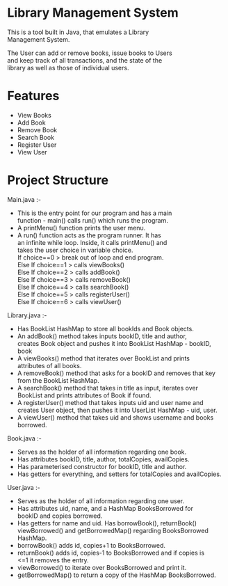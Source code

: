 # Library Management System

This is a tool built in Java, that emulates a Library <br>
Management System. <br>

The User can add or remove books, issue books to Users <br>
and keep track of all transactions, and the state of the <br>
library as well as those of individual users.

# Features 

- View Books <br>
- Add Book <br>
- Remove Book <br>
- Search Book <br>
- Register User <br>
- View User <br>

# Project Structure

Main.java :-
- This is the entry point for our program and has a main <br>
function - main() calls run() which runs the program. <br>
- A printMenu() function prints the user menu. <br>
- A run() function acts as the program runner. It has <br> 
an infinite while loop. Inside, it calls printMenu() and <br>
takes the user choice in variable choice. <br>
If choice==0 > break out of loop and end program. <br>
Else If choice==1 > calls viewBooks() <br>
Else If choice==2 > calls addBook() <br>
Else If choice==3 > calls removeBook() <br>
Else If choice==4 > calls searchBook() <br>
Else If choice==5 > calls registerUser() <br>
Else If choice==6 > calls viewUser() <br>

Library.java :-
- Has BookList HashMap to store all bookIds and Book objects. <br>
- An addBook() method takes inputs bookID, title and author, <br>
creates Book object and pushes it into BookList HashMap - bookID, book <br>
- A viewBooks() method that iterates over BookList and prints <br>
attributes of all books. <br>
- A removeBook() method that asks for a bookID and removes that key <br>
from the BookList HashMap. <br>
- A searchBook() method that takes in title as input, iterates over <br>
BookList and prints attributes of Book if found. <br>
- A registerUser() method that takes inputs uid and user name and <br>
creates User object, then pushes it into UserList HashMap - uid, user. <br>
- A viewUser() method that takes uid and shows username and books borrowed. <br>

Book.java :- <br>
- Serves as the holder of all information regarding one book. <br>
- Has attributes bookID, title, author, totalCopies, availCopies. <br>
- Has parameterised constructor for bookID, title and author. <br>
- Has getters for everything, and setters for totalCopies and availCopies.

User.java :-
- Serves as the holder of all information regarding one user. <br>
- Has attributes uid, name, and a HashMap BooksBorrowed for <br>
bookID and copies borrowed. <br>
- Has getters for name and uid. Has borrowBook(), returnBook() <br>
viewBorrowed() and getBorrowedMap() regarding BooksBorrowed HashMap. <br>
- borrowBook() adds id, copies+1 to BooksBorrowed. <br>
- returnBook() adds id, copies-1 to BooksBorrowed and if copies is <br>
<=1 it removes the entry. <br>
- viewBorrowed() to iterate over BooksBorrowed and print it. <br>
- getBorrowedMap() to return a copy of the HashMap BooksBorrowed. 